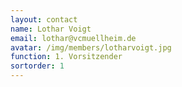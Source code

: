 ```yaml
---
layout: contact
name: Lothar Voigt
email: lothar@vcmuellheim.de
avatar: /img/members/lotharvoigt.jpg
function: 1. Vorsitzender
sortorder: 1
---
```


